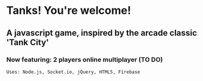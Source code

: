 # Tanks! You're welcome!
## A javascript game, inspired by the arcade classic 'Tank City'
### Now featuring: 2 players online multiplayer (TO DO)

	Uses: Node.js, Socket.io, jQuery, HTML5, Firebase